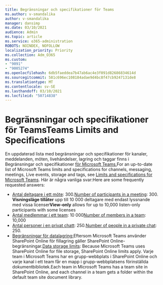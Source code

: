```yaml
---
title: Begränsningar och specifikationer för Teams
ms.author: v-smandalika
author: v-smandalika
manager: dansimp
ms.date: 03/10/2021
audience: Admin
ms.topic: article
ms.service: o365-administration
ROBOTS: NOINDEX, NOFOLLOW
localization_priority: Priority
ms.collection: Adm_O365
ms.custom:
- "9091"
- "9005274"
ms.openlocfilehash: 6db5faeddea7b47ab6ac4e3f091d82686834614d
ms.sourcegitcommit: 581c696ec108184adae9d4bc8f47cb9247131de8
ms.translationtype: MT
ms.contentlocale: sv-SE
ms.lasthandoff: 03/10/2021
ms.locfileid: "50714838"
---
```

# <a name="teams-limits-and-specifications"></a><span data-ttu-id="0f497-102">Begränsningar och specifikationer för Teams</span><span class="sxs-lookup"><span data-stu-id="0f497-102">Teams Limits and Specifications</span></span>

<span data-ttu-id="0f497-103">En uppdaterad lista med begränsningar och specifikationer för kanaler, meddelanden, möten, livehändelser, lagring och taggar finns i Begränsningar och specifikationer [för Microsoft Teams.](https://docs.microsoft.com/microsoftteams/limits-specifications-teams)</span><span class="sxs-lookup"><span data-stu-id="0f497-103">For an up-to-date list of Microsoft Teams limits and specifications for channels, messaging, meetings, Live events, storage and tags, see [Limits and specifications for Microsoft Teams](https://docs.microsoft.com/microsoftteams/limits-specifications-teams).</span></span> <span data-ttu-id="0f497-104">Här är några vanliga svar:</span><span class="sxs-lookup"><span data-stu-id="0f497-104">Here are some frequently requested answers:</span></span>

- <span data-ttu-id="0f497-105">[Antal deltagare i ett möte](https://docs.microsoft.com/microsoftteams/limits-specifications-teams#meetings-and-calls): 300.</span><span class="sxs-lookup"><span data-stu-id="0f497-105">[Number of participants in a meeting](https://docs.microsoft.com/microsoftteams/limits-specifications-teams#meetings-and-calls): 300.</span></span> <span data-ttu-id="0f497-106">**Visningsläge tillåter** upp till 10 000 deltagare med endast lyssnande med vissa licenser</span><span class="sxs-lookup"><span data-stu-id="0f497-106">**View-only** allows for up to 10,000 listen-only participants with some licenses</span></span>
- <span data-ttu-id="0f497-107">[Antal medlemmar i ett team](https://docs.microsoft.com/microsoftteams/limits-specifications-teams#teams-and-channels): 10 000</span><span class="sxs-lookup"><span data-stu-id="0f497-107">[Number of members in a team](https://docs.microsoft.com/microsoftteams/limits-specifications-teams#teams-and-channels): 10,000</span></span>
- <span data-ttu-id="0f497-108">[Antal personer i en privat chatt](https://docs.microsoft.com/microsoftteams/limits-specifications-teams#chat): 250.</span><span class="sxs-lookup"><span data-stu-id="0f497-108">[Number of people in a private chat](https://docs.microsoft.com/microsoftteams/limits-specifications-teams#chat): 250.</span></span> 
- <span data-ttu-id="0f497-109">[Begränsningar för datalagring:](https://docs.microsoft.com/microsoftteams/limits-specifications-teams#storage)Eftersom Microsoft Teams använder SharePoint Online för fillagring gäller SharePoint Online-begränsningar.</span><span class="sxs-lookup"><span data-stu-id="0f497-109">[Data storage limits](https://docs.microsoft.com/microsoftteams/limits-specifications-teams#storage):  Because Microsoft Teams uses SharePoint Online for file storage, SharePoint Online limits apply.</span></span> <span data-ttu-id="0f497-110">Varje team i Microsoft Teams har en grupp-webbplats i SharePoint Online och varje kanal i ett team får en mapp i grupp-webbplatsens förinställda dokumentbibliotek.</span><span class="sxs-lookup"><span data-stu-id="0f497-110">Each team in Microsoft Teams has a team site in SharePoint Online, and each channel in a team gets a folder within the default team site document library.</span></span>


